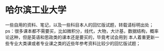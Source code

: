 # 哈尔滨工业大学
一些自用的资料、笔记，以及一些科目本人的回忆版试题，转载请标明出处；
ps：很多课本都不需要买，比如微积分，线代，大物，大计基，数据结构，概率论这种，但是英语和思政类的课本还是要买的，毕竟考试会用到
本人着重更新一些专业大类课或者专业课之类的近些年参考资料比较少的回忆版试题；

